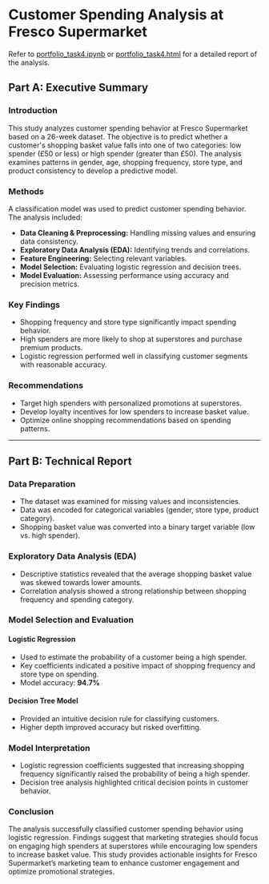 # Customer Spending Analysis at Fresco Supermarket

Refer to [portfolio_task4.ipynb](./portfolio_task4.ipynb) or [portfolio_task4.html](./portfolio_task4.html) for a detailed report of the analysis.

## Part A: Executive Summary

### Introduction
This study analyzes customer spending behavior at Fresco Supermarket based on a 26-week dataset. The objective is to predict whether a customer's shopping basket value falls into one of two categories: low spender (£50 or less) or high spender (greater than £50). The analysis examines patterns in gender, age, shopping frequency, store type, and product consistency to develop a predictive model.

### Methods
A classification model was used to predict customer spending behavior. The analysis included:
- **Data Cleaning & Preprocessing:** Handling missing values and ensuring data consistency.
- **Exploratory Data Analysis (EDA):** Identifying trends and correlations.
- **Feature Engineering:** Selecting relevant variables.
- **Model Selection:** Evaluating logistic regression and decision trees.
- **Model Evaluation:** Assessing performance using accuracy and precision metrics.

### Key Findings
- Shopping frequency and store type significantly impact spending behavior.
- High spenders are more likely to shop at superstores and purchase premium products.
- Logistic regression performed well in classifying customer segments with reasonable accuracy.

### Recommendations
- Target high spenders with personalized promotions at superstores.
- Develop loyalty incentives for low spenders to increase basket value.
- Optimize online shopping recommendations based on spending patterns.

---

## Part B: Technical Report

### Data Preparation
- The dataset was examined for missing values and inconsistencies.
- Data was encoded for categorical variables (gender, store type, product category).
- Shopping basket value was converted into a binary target variable (low vs. high spender).

### Exploratory Data Analysis (EDA)
- Descriptive statistics revealed that the average shopping basket value was skewed towards lower amounts.
- Correlation analysis showed a strong relationship between shopping frequency and spending category.

### Model Selection and Evaluation
#### Logistic Regression
- Used to estimate the probability of a customer being a high spender.
- Key coefficients indicated a positive impact of shopping frequency and store type on spending.
- Model accuracy: **94.7%**

#### Decision Tree Model
- Provided an intuitive decision rule for classifying customers.
- Higher depth improved accuracy but risked overfitting.

### Model Interpretation
- Logistic regression coefficients suggested that increasing shopping frequency significantly raised the probability of being a high spender.
- Decision tree analysis highlighted critical decision points in customer behavior.

### Conclusion
The analysis successfully classified customer spending behavior using logistic regression. Findings suggest that marketing strategies should focus on engaging high spenders at superstores while encouraging low spenders to increase basket value.
This study provides actionable insights for Fresco Supermarket’s marketing team to enhance customer engagement and optimize promotional strategies.

